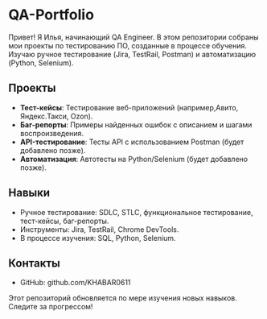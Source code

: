 # QA-Portfolio

Привет! Я Илья, начинающий QA Engineer. В этом репозитории собраны мои проекты по тестированию ПО, созданные в процессе обучения. Изучаю ручное тестирование (Jira, TestRail, Postman) и автоматизацию (Python, Selenium).

## Проекты
- **Тест-кейсы**: Тестирование веб-приложений (например,Авито, Яндекс.Такси, Ozon).
- **Баг-репорты**: Примеры найденных ошибок с описанием и шагами воспроизведения.
- **API-тестирование**: Тесты API с использованием Postman (будет добавлено позже).
- **Автоматизация**: Автотесты на Python/Selenium (будет добавлено позже).

## Навыки
- Ручное тестирование: SDLC, STLC, функциональное тестирование, тест-кейсы, баг-репорты.
- Инструменты: Jira, TestRail, Chrome DevTools.
- В процессе изучения: SQL, Python, Selenium.

## Контакты
- GitHub: github.com/KHABAR0611

Этот репозиторий обновляется по мере изучения новых навыков. Следите за прогрессом!

